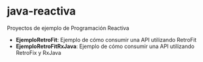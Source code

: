 # java-reactiva
Proyectos de ejemplo de Programación Reactiva 

 - **EjemploRetroFit**: Ejemplo de cómo consumir una API utilizando RetroFit
 - **EjemploRetroFitRxJava**: Ejemplo de cómo consumir una API utilizando RetroFix y RxJava 
